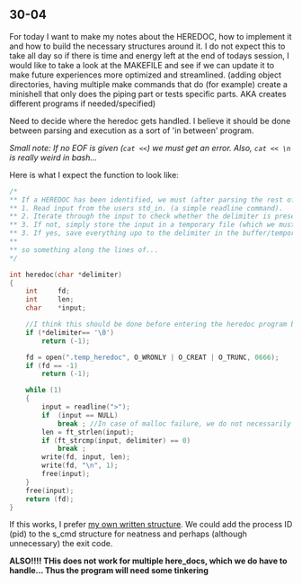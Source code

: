 ## 30-04
For today I want to make my notes about the HEREDOC, how to implement it and how to build the necessary structures around it. I do not expect this to take all day so if there is time and energy left at the end of todays session, I would like to take a look at the MAKEFILE and see if we can update it to make future experiences more optimized and streamlined. (adding object directories, having multiple make commands that do (for example) create a minishell that only does the piping part or tests specific parts. AKA creates different programs if needed/specified)

Need to decide where the heredoc gets handled. I believe it should be done between parsing and execution as a sort of 'in between' program.

*Small note: If no EOF is given (`cat <<`) we must get an error. Also, `cat << \n` is really weird in bash...*

Here is what I expect the function to look like:
```c
/*
** If a HEREDOC has been identified, we must (after parsing the rest of the cmdline)
** 1. Read input from the users std_in. (a simple readline command).
** 2. Iterate through the input to check whether the delimiter is present.
** 3. If not, simply store the input in a temporary file (which we must delete at some point!), save the fd and repeat.
** 3. If yes, save everything upo to the delimiter in the buffer/temporary file, free and exit.
**
** so something along the lines of...
*/

int	heredoc(char *delimiter)
{
	int		fd;
	int		len;
	char	*input;

	//I think this should be done before entering the heredoc program but just in case I write it down.
	if (*delimiter== '\0')
		return (-1);

	fd = open(".temp_heredoc", O_WRONLY | O_CREAT | O_TRUNC, 0666);
	if (fd == -1)
		return (-1);

	while (1)
	{
		input = readline(">");
		if	(input == NULL)
			break ; //In case of malloc failure, we do not necessarily need to have the whole minishell exit...
		len = ft_strlen(input);
		if (ft_strcmp(input, delimiter) == 0) 
			break ;
		write(fd, input, len);
		write(fd, "\n", 1);
		free(input);
	}
	free(input);
	return (fd);
}
```

If this works, I prefer [my own written structure](./29_04.md#prototype-struct-piping). We could add the process ID (pid) to the s_cmd structure for neatness and perhaps (although unnecessary) the exit code.

**ALSO!!!! THis does not work for multiple here_docs, which we do have to handle... Thus the program will need some tinkering**
